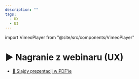 ```yaml
---
description: ""
tags:
  - UX
  - UI
---
```


import VimeoPlayer from "@site/src/components/VimeoPlayer"

# ▶️ Nagranie z webinaru (UX)

<VimeoPlayer videoId="730122188" />

- [📄 Slajdy prezentacji w PDF’ie](/download/Prezentacja-szkolenie-UX_UI.pdf)
